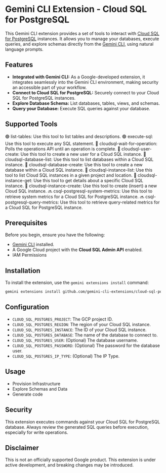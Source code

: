 # Gemini CLI Extension - Cloud SQL for PostgreSQL

This Gemini CLI extension provides a set of tools to interact with [Cloud SQL for PostgreSQL](https://cloud.google.com/sql/docs/postgres) instances. It allows you to manage your databases, execute queries, and explore schemas directly from the [Gemini CLI](https://google-gemini.github.io/gemini-cli/), using natural language prompts.

## Features

*   **Integrated with Gemini CLI:** As a Google-developed extension, it integrates seamlessly into the Gemini CLI environment, making security an accessible part of your workflow.
*   **Connect to Cloud SQL for PostgreSQL:** Securely connect to your Cloud SQL for PostgreSQL instances.
*   **Explore Database Schema:** List databases, tables, views, and schemas.
*   **Query your Database:** Execute SQL queries against your database.

## Supported Tools

🟢 list-tables: Use this tool to list tables and descriptions.
🟢 execute-sql: Use this tool to execute any SQL statement.
🚧 cloudsql-wait-for-operation: Polls the operations API until an operation is complete.
🚧 cloudsql-user-create: Use this tool to create a new user for a Cloud SQL instance.
🚧 cloudsql-database-list: Use this tool to list databases within a Cloud SQL instance.
🚧 cloudsql-database-create: Use this tool to create a new database within a Cloud SQL instance.
🚧 cloudsql-instance-list: Use this tool to list Cloud SQL instances in a given project and location.
🚧 cloudsql-instance-get: Use this tool to get details about a specific Cloud SQL instance.
🚧 cloudsql-instance-create: Use this tool to create (insert) a new Cloud SQL instance.
🔜 csql-postgresql-system-metrics: Use this tool to retrieve system metrics for a Cloud SQL for PostgreSQL instance.
🔜 csql-postgresql-query-metrics: Use this tool to retrieve query-related metrics for a Cloud SQL for PostgreSQL instance.

## Prerequisites

Before you begin, ensure you have the following:

*   [Gemini CLI](https://github.com/google-gemini/gemini-cli) installed.
*   A Google Cloud project with the **Cloud SQL Admin API** enabled.
*   IAM Permissions

## Installation

To install the extension, use the `gemini extensions install` command:

```bash
gemini extensions install github.com/gemini-cli-extensions/cloud-sql-postgresql.git
```

## Configuration

*   `CLOUD_SQL_POSTGRES_PROJECT`: The GCP project ID.
*   `CLOUD_SQL_POSTGRES_REGION`: The region of your Cloud SQL instance.
*   `CLOUD_SQL_POSTGRES_INSTANCE`: The ID of your Cloud SQL instance.
*   `CLOUD_SQL_POSTGRES_DATABASE`: The name of the database to connect to.
*   `CLOUD_SQL_POSTGRES_USER`: (Optional) The database username.
*   `CLOUD_SQL_POSTGRES_PASSWORD`: (Optional) The password for the database user.
*   `CLOUD_SQL_POSTGRES_IP_TYPE`: (Optional) The IP Type.


## Usage

* Provision Infrastructure
* Explore Schemas and Data
* Generate code


## Security

This extension executes commands against your Cloud SQL for PostgreSQL database. Always review the generated SQL queries before execution, especially for write operations.

## Disclaimer

This is not an officially supported Google product. This extension is under active development, and breaking changes may be introduced.